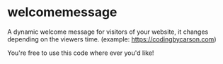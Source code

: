# welcomemessage
A dynamic welcome message for visitors of your website, it changes depending on the viewers time. (example: https://codingbycarson.com)

You're free to use this code where ever you'd like!
